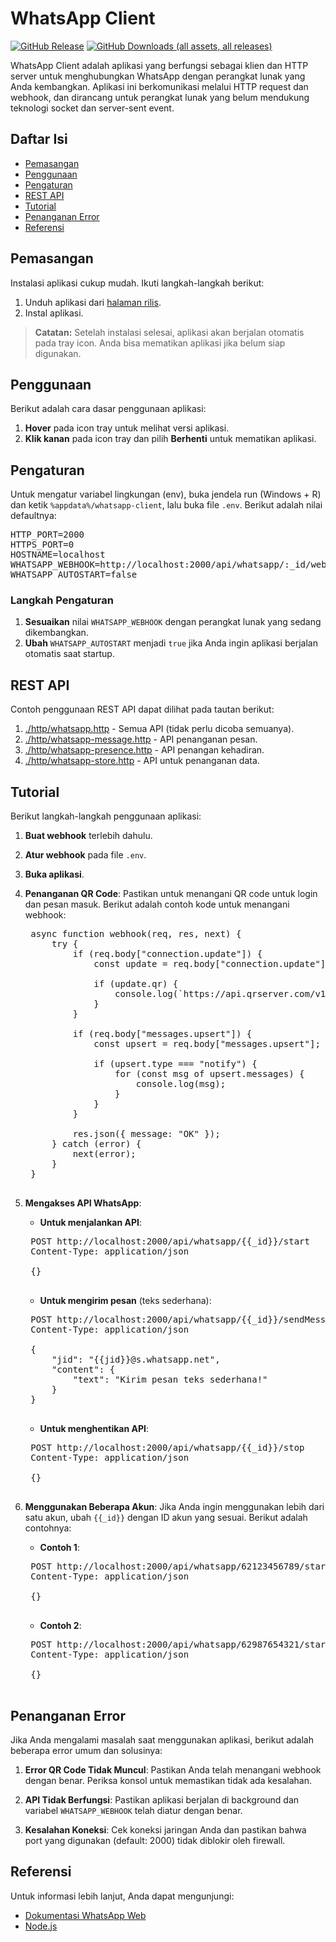 # WhatsApp Client

[![GitHub Release](https://img.shields.io/github/v/release/ndiing/whatsapp-client)](https://github.com/ndiing/whatsapp-client/releases)
[![GitHub Downloads (all assets, all releases)](https://img.shields.io/github/downloads/ndiing/whatsapp-client/total)](https://github.com/ndiing/whatsapp-client/releases)

WhatsApp Client adalah aplikasi yang berfungsi sebagai klien dan HTTP server untuk menghubungkan WhatsApp dengan perangkat lunak yang Anda kembangkan. Aplikasi ini berkomunikasi melalui HTTP request dan webhook, dan dirancang untuk perangkat lunak yang belum mendukung teknologi socket dan server-sent event.

## Daftar Isi

-   [Pemasangan](#pemasangan)
-   [Penggunaan](#penggunaan)
-   [Pengaturan](#pengaturan)
-   [REST API](#rest-api)
-   [Tutorial](#tutorial)
-   [Penanganan Error](#penanganan-error)
-   [Referensi](#referensi)

## Pemasangan

Instalasi aplikasi cukup mudah. Ikuti langkah-langkah berikut:

1. Unduh aplikasi dari [halaman rilis](https://github.com/ndiing/whatsapp-client/releases).
2. Instal aplikasi.

> **Catatan:** Setelah instalasi selesai, aplikasi akan berjalan otomatis pada tray icon. Anda bisa mematikan aplikasi jika belum siap digunakan.

## Penggunaan

Berikut adalah cara dasar penggunaan aplikasi:

1. **Hover** pada icon tray untuk melihat versi aplikasi.
2. **Klik kanan** pada icon tray dan pilih **Berhenti** untuk mematikan aplikasi.

## Pengaturan

Untuk mengatur variabel lingkungan (env), buka jendela run (Windows + R) dan ketik `%appdata%/whatsapp-client`, lalu buka file `.env`. Berikut adalah nilai defaultnya:

<pre>
HTTP_PORT=2000
HTTPS_PORT=0
HOSTNAME=localhost
WHATSAPP_WEBHOOK=http://localhost:2000/api/whatsapp/:_id/webhook
WHATSAPP_AUTOSTART=false
</pre>

### Langkah Pengaturan

1. **Sesuaikan** nilai `WHATSAPP_WEBHOOK` dengan perangkat lunak yang sedang dikembangkan.
2. **Ubah** `WHATSAPP_AUTOSTART` menjadi `true` jika Anda ingin aplikasi berjalan otomatis saat startup.

## REST API

Contoh penggunaan REST API dapat dilihat pada tautan berikut:

1. [./http/whatsapp.http](./http/whatsapp.http) - Semua API (tidak perlu dicoba semuanya).
2. [./http/whatsapp-message.http](./http/whatsapp-message.http) - API penanganan pesan.
3. [./http/whatsapp-presence.http](./http/whatsapp-presence.http) - API penangan kehadiran.
4. [./http/whatsapp-store.http](./http/whatsapp-store.http) - API untuk penanganan data.

## Tutorial

Berikut langkah-langkah penggunaan aplikasi:

1. **Buat webhook** terlebih dahulu.
2. **Atur webhook** pada file `.env`.
3. **Buka aplikasi**.
4. **Penanganan QR Code**: Pastikan untuk menangani QR code untuk login dan pesan masuk. Berikut adalah contoh kode untuk menangani webhook:

    <pre>
    async function webhook(req, res, next) {
        try {
            if (req.body["connection.update"]) {
                const update = req.body["connection.update"];
    
                if (update.qr) {
                    console.log(`https://api.qrserver.com/v1/create-qr-code/?size=256x256&data=${encodeURIComponent(update.qr)}`);
                }
            }
    
            if (req.body["messages.upsert"]) {
                const upsert = req.body["messages.upsert"];
    
                if (upsert.type === "notify") {
                    for (const msg of upsert.messages) {
                        console.log(msg);
                    }
                }
            }
    
            res.json({ message: "OK" });
        } catch (error) {
            next(error);
        }
    }
    </pre>

5. **Mengakses API WhatsApp**:

    - **Untuk menjalankan API**:

    <pre>
    POST http://localhost:2000/api/whatsapp/{{_id}}/start 
    Content-Type: application/json
    
    {}
    </pre>

    - **Untuk mengirim pesan** (teks sederhana):

    <pre>
    POST http://localhost:2000/api/whatsapp/{{_id}}/sendMessage 
    Content-Type: application/json
    
    {
        "jid": "{{jid}}@s.whatsapp.net",
        "content": {
            "text": "Kirim pesan teks sederhana!"
        }
    }
    </pre>

    - **Untuk menghentikan API**:

    <pre>
    POST http://localhost:2000/api/whatsapp/{{_id}}/stop 
    Content-Type: application/json
    
    {}
    </pre>

6. **Menggunakan Beberapa Akun**: Jika Anda ingin menggunakan lebih dari satu akun, ubah `{{_id}}` dengan ID akun yang sesuai. Berikut adalah contohnya:

    - **Contoh 1**:

    <pre>
    POST http://localhost:2000/api/whatsapp/62123456789/start 
    Content-Type: application/json
    
    {}
    </pre>

    - **Contoh 2**:

    <pre>
    POST http://localhost:2000/api/whatsapp/62987654321/start 
    Content-Type: application/json
    
    {}
    </pre>

## Penanganan Error

Jika Anda mengalami masalah saat menggunakan aplikasi, berikut adalah beberapa error umum dan solusinya:

1. **Error QR Code Tidak Muncul**: Pastikan Anda telah menangani webhook dengan benar. Periksa konsol untuk memastikan tidak ada kesalahan.

2. **API Tidak Berfungsi**: Pastikan aplikasi berjalan di background dan variabel `WHATSAPP_WEBHOOK` telah diatur dengan benar.

3. **Kesalahan Koneksi**: Cek koneksi jaringan Anda dan pastikan bahwa port yang digunakan (default: 2000) tidak diblokir oleh firewall.

## Referensi

Untuk informasi lebih lanjut, Anda dapat mengunjungi:

-   [Dokumentasi WhatsApp Web](https://web.whatsapp.com/)
-   [Node.js](https://nodejs.org/en/docs/)
